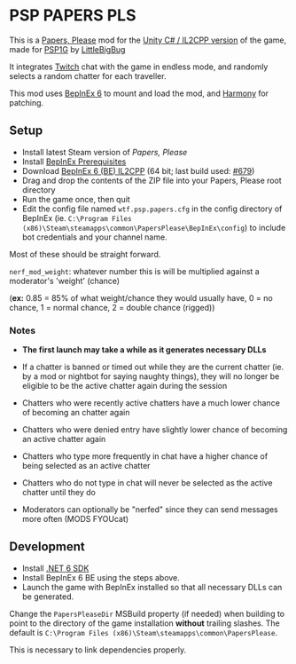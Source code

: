 # PSP PAPERS PLS

This is a [Papers, Please](https://papersplea.se/) mod for the
[Unity C# / IL2CPP version](https://store.steampowered.com/news/app/239030/view/3651894293966905793)
of the game, made for [PSP1G](https://www.twitch.tv/psp1g) by [LittleBigBug](https://github.com/LittleBigBug)

It integrates [Twitch](https://twitch.tv) chat with the game in endless mode, and randomly selects
a random chatter for each traveller.

This mod uses [BepInEx 6](https://github.com/BepInEx/BepInEx) to mount and load the mod,
and [Harmony](https://github.com/pardeike/Harmony) for patching.

## Setup

- Install latest Steam version of _Papers, Please_
- Install [BepInEx Prerequisites](https://github.com/LavaGang/MelonLoader#requirements)
- Download [BepInEx 6 (BE) IL2CPP](https://builds.bepinex.dev/projects/bepinex_be)
(64 bit; last build used: [#679](https://builds.bepinex.dev/projects/bepinex_be/679/BepInEx-Unity.IL2CPP-win-x64-6.0.0-be.679%2B49775dc.zip))
- Drag and drop the contents of the ZIP file into your Papers, Please root directory
- Run the game once, then quit
- Edit the config file named `wtf.psp.papers.cfg` in the config directory of BepInEx
(ie. `C:\Program Files (x86)\Steam\steamapps\common\PapersPlease\BepInEx\config`)
to include bot credentials and your channel name.


Most of these should be straight forward.

`nerf_mod_weight`: whatever number this is will be multiplied against a moderator's 'weight' (chance)

(**ex:** 0.85 = 85% of what weight/chance they would usually have, 0 = no chance, 1 = normal chance, 2 = double chance (rigged))

### Notes

- **The first launch may take a while as it generates necessary DLLs**


- If a chatter is banned or timed out while they are the current chatter (ie. by a mod or nightbot for saying naughty things),
they will no longer be eligible to be the active chatter again during the session
- Chatters who were recently active chatters have a much lower chance of becoming an chatter again
- Chatters who were denied entry have slightly lower chance of becoming an active chatter again
- Chatters who type more frequently in chat have a higher chance of being selected as an active chatter
- Chatters who do not type in chat will never be selected as the active chatter until they do
- Moderators can optionally be "nerfed" since they can send messages more often (MODS FYOUcat)

## Development

- Install [.NET 6 SDK](https://dotnet.microsoft.com/en-us/download/dotnet/6.0)
- Install BepInEx 6 BE using the steps above.
- Launch the game with BepInEx installed so that all necessary DLLs can be generated.

Change the `PapersPleaseDir` MSBuild property (if needed) when building to point to the directory of the game
installation **without** trailing slashes.
The default is `C:\Program Files (x86)\Steam\steamapps\common\PapersPlease`.

This is necessary to link dependencies properly.